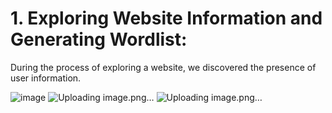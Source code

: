# 1. Exploring Website Information and Generating Wordlist:

During the process of exploring a website, we discovered the presence of user information.

![image](https://github.com/singhx-hub/Active-Directory--Home-Lab-/assets/126919241/174c282b-5cb6-4a84-9159-dbb4326959c4)
![Uploading image.png…]()
![Uploading image.png…]()
